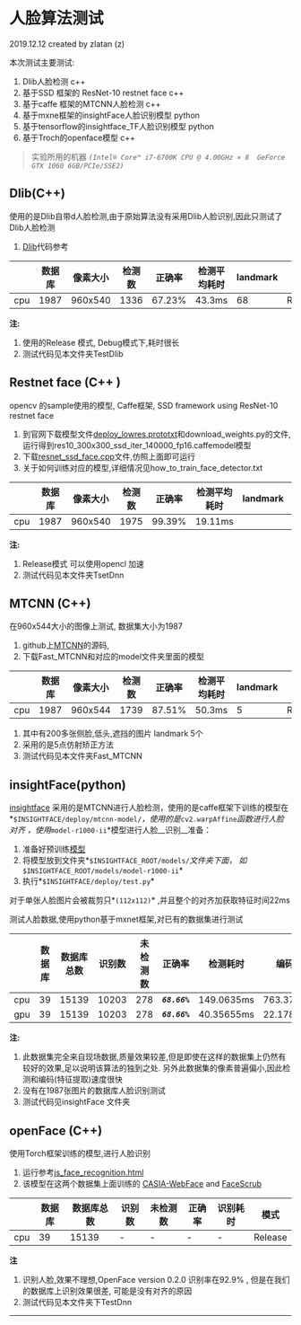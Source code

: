 # 人脸算法测试



2019.12.12 created by zlatan (z)

本次测试主要测试:

1. Dlib人脸检测 c++
2. 基于SSD 框架的 ResNet-10  restnet face c++
3. 基于caffe 框架的MTCNN人脸检测  c++
4. 基于mxne框架的insightFace人脸识别模型  python
5. 基于tensorflow的insightface_TF人脸识别模型   python
6. 基于Troch的openface模型  c++

> 实验所用的机器 *`(Intel® Core™ i7-6700K CPU @ 4.00GHz × 8  GeForce GTX 1060 6GB/PCIe/SSE2)`*



## Dlib(C++)

使用的是Dlib自带d人脸检测,由于原始算法没有采用Dlib人脸识别,因此只测试了Dlib人脸检测

1. [Dlib](http://dlib.net/dnn_mmod_face_detection_ex.cpp.html)代码参考

|      | 数据库 | 像素大小 | 检测数 | 正确率 | 检测平均耗时 | landmark | 模式    |
| ---- | ------ | -------- | ------ | ------ | ------------ | -------- | ------- |
| cpu  | 1987   | 960x540  | 1336   | 67.23% | 43.3ms       | 68       | Release |

__注:__

1. 使用的Release 模式, Debug模式下,耗时很长
2. 测试代码见本文件夹TestDlib



## Restnet face   (C++ )

opencv 的sample使用的模型, Caffe框架,     SSD framework using ResNet-10  restnet face 

1. 到官网下载模型文件[deploy_lowres.prototxt](https://github.com/opencv/opencv/tree/master/samples/dnn/face_detector)和download_weights.py的文件,运行得到res10_300x300_ssd_iter_140000_fp16.caffemodel模型
2. 下载[resnet_ssd_face.cpp](https://github.com/opencv/opencv/blob/1073175c77885c6954ebfd96cfdaa3dc15cbc46f/samples/dnn/resnet_ssd_face.cpp)文件,仿照上面即可运行
3.  关于如何训练对应的模型,详细情况见how_to_train_face_detector.txt

|      | 数据库 | 像素大小 | 检测数 | 正确率 | 检测平均耗时 | landmark | 模式    |
| ---- | ------ | -------- | ------ | ------ | ------------ | -------- | ------- |
| cpu  | 1987   | 960x540  | 1975   | 99.39% | 19.11ms      |          | Release |

__注:__

1. Release模式 可以使用opencl 加速
2. 测试代码见本文件夹TsetDnn

##  MTCNN (C++)

在960x544大小的图像上测试, 数据集大小为1987

1. github上[MTCNN](https://github.com/imistyrain/MTCNN)的源码, 
2. 下载Fast_MTCNN和对应的model文件夹里面的模型

|      | 数据库 | 像素大小 | 检测数 | 正确率 | 检测平均耗时 | landmark | 模式    |
| ---- | ------ | -------- | ------ | ------ | ------------ | -------- | ------- |
| cpu  | 1987   | 960x544  | 1739   | 87.51% | 50.3ms       | 5        | Release |

1. 其中有200多张侧脸,低头,遮挡的图片  landmark 5个
2. 采用的是5点仿射矫正方法
3. 测试代码见本文件夹Fast_MTCNN



## insightFace(python)

[insightface](https://github.com/deepinsight/insightface) 采用的是MTCNN进行人脸检测，使用的是caffe框架下训练的模型在*`$INSIGHTFACE/deploy/mtcnn-model/`*，使用的是*`cv2.warpAffine`*函数进行人脸对齐 ，使用*`model-r1000-ii`*模型进行人脸__识别__准备：

1. 准备好预训练[模型](https://github.com/deepinsight/insightface/wiki/Model-Zoo)
2. 将模型放到文件夹*`$INSIGHTFACE_ROOT/models/`*文件夹下面， 如*`$INSIGHTFACE_ROOT/models/model-r1000-ii`*
3. 执行*`$INSIGHTFACE/deploy/test.py`* 

对于单张人脸图片会被裁剪只*`(112x112)`* ,并且整个的对齐加获取特征时间22ms

测试人脸数据,使用python基于mxnet框架,对已有的数据集进行测试

|      | 数据库 | 数据库总数 | 识别数 | 未检测数 | 正确率         | 检测耗时   | 编码耗时    |
| ---- | ------ | ---------- | ------ | -------- | -------------- | ---------- | ----------- |
| cpu  | 39     | 15139      | 10203  | 278      | __*`68.66%`*__ | 149.0635ms | 763.379ms   |
| gpu  | 39     | 15139      | 10203  | 278      | __*`68.66%`*__ | 40.35655ms | 22.178555ms |

__注:__

1.  此数据集完全来自现场数据,质量效果较差,但是即使在这样的数据集上仍然有较好的效果,足以说明该算法的独到之处. 另外此数据集的像素普遍偏小,因此检测和编码(特征提取)速度很快
2.  没有在1987张图片的数据库人脸识别测试
3. 测试代码见insightFace 文件夹



## openFace (C++)

 使用Torch框架训练的模型,进行人脸识别 

1. 运行参考[js_face_recognition.html](https://github.com/opencv/opencv/blob/4.1.2/samples/dnn/js_face_recognition.html)  
2. 该模型在这两个数据集上面训练的  [CASIA-WebFace](http://www.cbsr.ia.ac.cn/english/CASIA-WebFace-Database.html) and [FaceScrub](http://vintage.winklerbros.net/facescrub.html)

|      | 数据库 | 数据库总数 | 识别数 | 未检测数 | 正确率 | 识别耗时 | 模式    |
| ---- | ------ | ---------- | ------ | -------- | ------ | -------- | ------- |
| cpu  | 39     | 15139      | -      | -        | -      | -        | Release |

__注__

1. 识别人脸,效果不理想,OpenFace version 0.2.0 识别率在92.9% , 但是在我们的数据库上识别效果很差, 可能是没有对齐的原因
2. 测试代码见本文件夹下TestDnn

---

